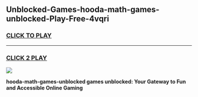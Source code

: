 
## Unblocked-Games-hooda-math-games-unblocked-Play-Free-4vqri
<h3>
<a href="https://premium76.site?title=hooda-math-games-unblocked&ref=20M">CLICK TO PLAY</a></h3>
<hr>

<h3>
<a href="https://premium76.site?title=hooda-math-games-unblocked&ref=20M">CLICK 2 PLAY</a>
  
</h3>

<a href="https://premium76.site?title=hooda-math-games-unblocked&ref=19M"><img src="https://clearcache.store/games.png"></a>


**hooda-math-games-unblocked games unblocked: Your Gateway to Fun and Accessible Online Gaming**

